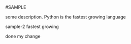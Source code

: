 #SAMPLE

some description.
Python is the fastest growing language

sample-2
fastest 
growing

done my change
